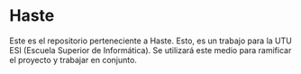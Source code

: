# Haste
Este es el repositorio perteneciente a Haste. Esto, es un trabajo para la UTU ESI (Escuela Superior de Informática).
Se utilizará este medio para ramificar el proyecto y trabajar en conjunto.

